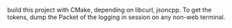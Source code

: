 build this project with CMake, depending on libcurl, jsoncpp.
To get the tokens, dump the Packet of the logging in session on any non-web terminal.
